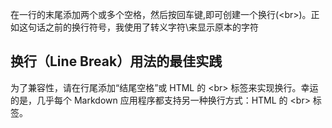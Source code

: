 在一行的末尾添加两个或多个空格，然后按回车键,即可创建一个换行(\<br>)。正如这句话之前的换行符号，我使用了转义字符\来显示原本的字符

## 换行（Line Break）用法的最佳实践

为了兼容性，请在行尾添加“结尾空格”或 HTML 的 \<br> 标签来实现换行。幸运的是，几乎每个 Markdown 应用程序都支持另一种换行方式：HTML 的 \<br> 标签。